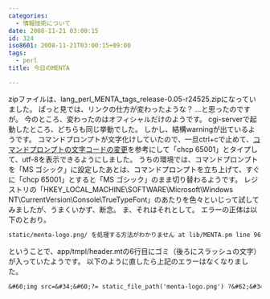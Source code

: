 ```yaml
---
categories:
  - 情報技術について
date: 2008-11-21 03:00:15
id: 324
iso8601: 2008-11-21T03:00:15+09:00
tags:
  - perl
title: 今日のMENTA

---
```


<p>zipファイルは、lang_perl_MENTA_tags_release-0.05-r24525.zipになっていました。
ぱっと見では、リンクの仕方が変わったような？
&#133;と思ったのですが。
今のところ、変わったのはオフィシャルだけのようです。
cgi-serverで起動したところ、どちらも同じ挙動でした。
しかし、結構warningが出ているようです。
コマンドプロンプトが文字化けしていたので、一旦ctrl+cで止めて、<a href="http://d.hatena.ne.jp/perlcodesample/20080706/1215291523" target="_blank">コマンドプロンプトの文字コードの変更</a>を参考にして「chcp 65001」とタイプして、utf-8を表示できるようにしました。
うちの環境では、コマンドプロンプトを「MS ゴシック」に設定したあとは、コマンドプロンプトを立ち上げて、すぐに「chcp 65001」とすると「MS ゴシック」のまま切り替わるようです。
レジストリの「HKEY_LOCAL_MACHINE&#92;SOFTWARE&#92;Microsoft&#92;Windows NT&#92;CurrentVersion&#92;Console&#92;TrueTypeFont」のあたりを色々といじって試してみましたが、うまくいかず、断念。
ま、それはそれとして。
エラーの正体は以下のとおり。</p>

```default
static/menta-logo.png/ を処理する方法がわかりません at lib/MENTA.pm line 96, &#60;DATA&#62; line 16.
```

<p>ということで、app/tmpl/header.mtの6行目にゴミ（後ろにスラッシュの文字）が入っていたようです。
以下のように直したら上記のエラーはなくなりました。</p>

```default
&#60;img src=&#34;&#60;?= static_file_path('menta-logo.png') ?&#62;&#34; alt=&#34;Web Application Framework - MENTA&#34; title=&#34;Web Application Framework - MENTA&#34; /&#62;
```
    	